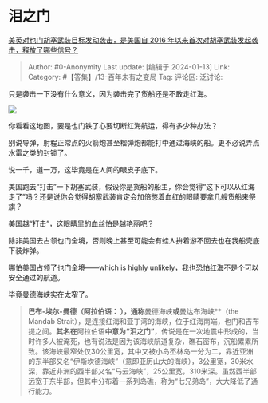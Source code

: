 # 泪之门
[美英对也门胡塞武装目标发动袭击，是美国自 2016 年以来首次对胡塞武装发起袭击，释放了哪些信号？](https://www.zhihu.com/question/639169153/answer/3360266417)

> Author: #0-Anonymity
> Last update: [编辑于 2024-01-13]
> Link:
> Category: #【答集】/13-百年未有之变局
> Tag:
> 评论区:
> 泛讨论:

只是袭击一下没有什么意义，因为袭击完了货船还是不敢走红海。

![](https://picx.zhimg.com/80/v2-87f2b2fe8c07c37b02e5abed51708fe7_1440w.webp?source=2c26e567)

你看看这地图，要是也门铁了心要切断红海航运，得有多少种办法？

别说导弹，射程正常点的火箭炮甚至榴弹炮都能打中通过海峡的船。更不必说弄点水雷之类的封锁了。

说一千，道一万，这毕竟是在人间的眼皮子底下。

美国跑去“打击”一下胡塞武装，假设你是货船的船主，你会觉得“这下可以从红海走了”吗？还是说你会觉得胡塞武装肯定会加倍憋着血红的眼睛要拿几艘货船来祭旗？

美国越“打击”，这眼睛里的血丝怕是越艳丽吧？

除非美国去占领也门全境，否则晚上甚至可能会有蛙人拚着游不回去也在我船壳底下装炸弹。

哪怕美国占领了也门全境——which is highly unlikely，我也恐怕红海不是个可以安全通过的航道。

毕竟曼德海峡实在太窄了。

> **巴布-埃尔-曼德（阿拉伯语： ‎），通称**曼德海峡**或**曼达布海峡**（the Mandab Strait），是连接红海和亚丁湾的海峡，位于红海南端，也门和吉布提之间。**其名在**阿拉伯语**中意为“泪之门”**，传说是在一次地震中形成的，当时许多人被淹死，也有说法是因为该海峡航道复杂，礁石密布，沉船累累所致。该海峡最窄处仅30公里宽，其中又被小岛丕林岛一分为二，靠近亚洲的东半部又名“伊斯坎德海峡”（意即亚历山大的海峡），3公里宽，30米水深，靠近非洲的西半部又名“马云海峡”，25公里宽，310米深。虽然西半部远宽于东半部，但其中分布着一系列岛礁，称为“七兄弟岛”，大大降低了通行能力。
